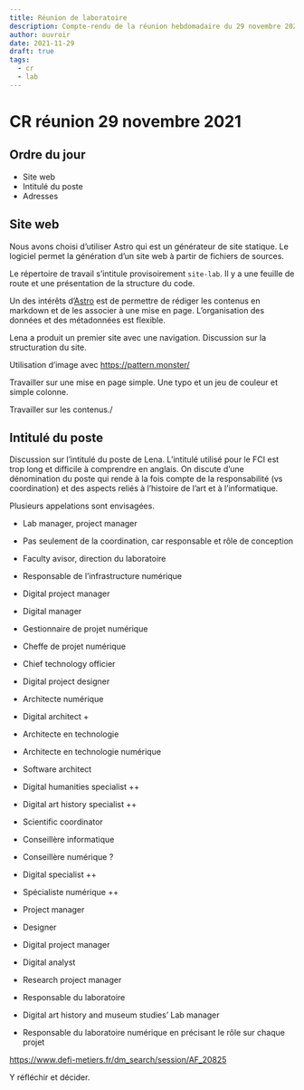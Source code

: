 ```yaml
---
title: Réunion de laboratoire 
description: Compte-rendu de la réunion hebdomadaire du 29 novembre 2021.
author: ouvroir
date: 2021-11-29
draft: true
tags: 
  - cr
  - lab
---
```


# CR réunion 29 novembre 2021

## Ordre du jour
- Site web
- Intitulé du poste 
- Adresses

## Site web

Nous avons choisi d’utiliser Astro qui est un générateur de site statique. Le logiciel permet la génération d’un site web à partir de fichiers de sources.

Le répertoire de travail s’intitule provisoirement `site-lab`. Il y a une feuille de route et une présentation de la structure du code.

Un des intérêts d’[Astro](https://astro.build/) est de permettre de rédiger les contenus en markdown et de les associer à une mise en page. L’organisation des données et des métadonnées est flexible.

Lena a produit un premier site avec une navigation. Discussion sur la structuration du site.

Utilisation d’image avec 
https://pattern.monster/

Travailler sur une mise en page simple. Une typo et un jeu de couleur et simple colonne.

Travailler sur les contenus./

## Intitulé du poste

Discussion sur l’intitulé du poste de Lena.
L’intitulé utilisé pour le FCI est trop long et difficile à comprendre en anglais. On discute d’une dénomination du poste qui rende à la fois compte de la responsabilité (vs coordination) et des aspects reliés à l’histoire de l’art et à l’informatique.

Plusieurs appelations sont envisagées.

- Lab manager, project manager
- Pas seulement de la coordination, car responsable et rôle de conception
- Faculty avisor, direction du laboratoire
- Responsable de l’infrastructure numérique

- Digital project manager
- Digital manager
- Gestionnaire de projet numérique
- Cheffe de projet numérique
- Chief technology officier
- Digital project designer
- Architecte numérique
- Digital architect +
- Architecte en technologie
- Architecte en technologie numérique
- Software architect
- Digital humanities specialist ++
- Digital art history specialist ++
- Scientific coordinator

- Conseillère informatique
- Conseillère numérique ?
- Digital specialist ++
- Spécialiste numérique ++
- Project manager
- Designer
- Digital project manager
- Digital analyst
- Research project manager
- Responsable du laboratoire
- Digital art history and museum studies’ Lab manager
- Responsable du laboratoire numérique 
  en précisant le rôle sur chaque projet

https://www.defi-metiers.fr/dm_search/session/AF_20825

Y réfléchir et décider.
